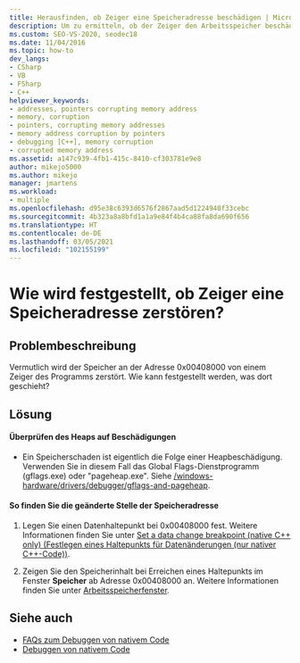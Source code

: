```yaml
---
title: Herausfinden, ob Zeiger eine Speicheradresse beschädigen | Microsoft-Dokumentation
description: Um zu ermitteln, ob der Zeiger den Arbeitsspeicher beschädigt, können Sie nach Heapbeschädigungen suchen und einen Datenbreakpoint festlegen, um zu ermitteln, wie ein Wert geändert wird.
ms.custom: SEO-VS-2020, seodec18
ms.date: 11/04/2016
ms.topic: how-to
dev_langs:
- CSharp
- VB
- FSharp
- C++
helpviewer_keywords:
- addresses, pointers corrupting memory address
- memory, corruption
- pointers, corrupting memory addresses
- memory address corruption by pointers
- debugging [C++], memory corruption
- corrupted memory address
ms.assetid: a147c939-4fb1-415c-8410-cf303781e9e8
author: mikejo5000
ms.author: mikejo
manager: jmartens
ms.workload:
- multiple
ms.openlocfilehash: d95e38c6393d6576f2867aad5d1224940f33cebc
ms.sourcegitcommit: 4b323a8a8bfd1a1a9e84f4b4ca88fa8da690f656
ms.translationtype: HT
ms.contentlocale: de-DE
ms.lasthandoff: 03/05/2021
ms.locfileid: "102155199"
---
```

# <a name="how-can-i-find-out-if-my-pointers-corrupt-a-memory-address"></a>Wie wird festgestellt, ob Zeiger eine Speicheradresse zerstören?
## <a name="problem-description"></a>Problembeschreibung
 Vermutlich wird der Speicher an der Adresse 0x00408000 von einem Zeiger des Programms zerstört. Wie kann festgestellt werden, was dort geschieht?

## <a name="solution"></a>Lösung

#### <a name="check-for-heap-corruption"></a>Überprüfen des Heaps auf Beschädigungen

- Ein Speicherschaden ist eigentlich die Folge einer Heapbeschädigung. Verwenden Sie in diesem Fall das Global Flags-Dienstprogramm (gflags.exe) oder "pageheap.exe". Siehe [/windows-hardware/drivers/debugger/gflags-and-pageheap](/windows-hardware/drivers/debugger/gflags-and-pageheap).

#### <a name="to-find-where-the-memory-address-is-modified"></a>So finden Sie die geänderte Stelle der Speicheradresse

1. Legen Sie einen Datenhaltepunkt bei 0x00408000 fest. Weitere Informationen finden Sie unter [Set a data change breakpoint (native C++ only) (Festlegen eines Haltepunkts für Datenänderungen (nur nativer C++-Code))](../debugger/using-breakpoints.md#BKMK_set_a_data_breakpoint_native_cplusplus).

2. Zeigen Sie den Speicherinhalt bei Erreichen eines Haltepunkts im Fenster **Speicher** ab Adresse 0x00408000 an. Weitere Informationen finden Sie unter [Arbeitsspeicherfenster](../debugger/memory-windows.md).

## <a name="see-also"></a>Siehe auch
- [FAQs zum Debuggen von nativem Code](../debugger/debugging-native-code-faqs.md)
- [Debuggen von nativem Code](../debugger/debugging-native-code.md)
